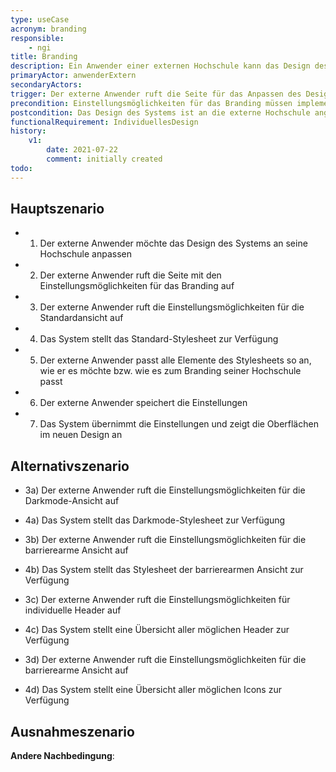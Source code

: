 ```yaml
---
type: useCase
acronym: branding
responsible: 
    - ngi
title: Branding
description: Ein Anwender einer externen Hochschule kann das Design des Systems individuell anpassen
primaryActor: anwenderExtern
secondaryActors:
trigger: Der externe Anwender ruft die Seite für das Anpassen des Designs an
precondition: Einstellungsmöglichkeiten für das Branding müssen implementiert sein und der externe Anwender muss als Verwalter im System eingeloggt sein
postcondition: Das Design des Systems ist an die externe Hochschule angepasst
functionalRequirement: IndividuellesDesign
history:
    v1:
        date: 2021-07-22
        comment: initially created
todo: 
---
```



## Hauptszenario

* 1) Der externe Anwender möchte das Design des Systems an seine Hochschule anpassen
* 2) Der externe Anwender ruft die Seite mit den Einstellungsmöglichkeiten für das Branding auf
* 3) Der externe Anwender ruft die Einstellungsmöglichkeiten für die Standardansicht auf
* 4) Das System stellt das Standard-Stylesheet zur Verfügung
* 5) Der externe Anwender passt alle Elemente des Stylesheets so an, wie er es möchte bzw. wie es zum Branding seiner Hochschule passt
* 6) Der externe Anwender speichert die Einstellungen
* 7) Das System übernimmt die Einstellungen und zeigt die Oberflächen im neuen Design an

## Alternativszenario

* 3a) Der externe Anwender ruft die Einstellungsmöglichkeiten für die Darkmode-Ansicht auf
* 4a) Das System stellt das Darkmode-Stylesheet zur Verfügung

* 3b) Der externe Anwender ruft die Einstellungsmöglichkeiten für die barrierearme Ansicht auf
* 4b) Das System stellt das Stylesheet der barrierearmen Ansicht zur Verfügung

* 3c) Der externe Anwender ruft die Einstellungsmöglichkeiten für individuelle Header auf
* 4c) Das System stellt eine Übersicht aller möglichen Header zur Verfügung

* 3d) Der externe Anwender ruft die Einstellungsmöglichkeiten für die barrierearme Ansicht auf
* 4d) Das System stellt eine Übersicht aller möglichen Icons zur Verfügung

## Ausnahmeszenario 

**Andere Nachbedingung**: 





